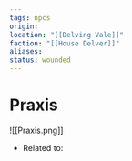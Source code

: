```yaml
---
tags: npcs
origin: 
location: "[[Delving Vale]]"
faction: "[[House Delver]]"
aliases: 
status: wounded
---
```


# Praxis
![[Praxis.png]]

- Related to: 